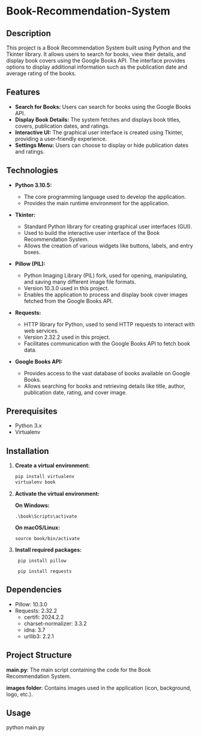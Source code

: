 # Book-Recommendation-System

## Description
This project is a Book Recommendation System built using Python and the Tkinter library. It allows users to search for books, view their details, and display book covers using the Google Books API. The interface provides options to display additional information such as the publication date and average rating of the books.

## Features
- **Search for Books:** Users can search for books using the Google Books API.
- **Display Book Details:** The system fetches and displays book titles, covers, publication dates, and ratings.
- **Interactive UI:** The graphical user interface is created using Tkinter, providing a user-friendly experience.
- **Settings Menu:** Users can choose to display or hide publication dates and ratings.

## Technologies

- **Python 3.10.5:**
  - The core programming language used to develop the application.
  - Provides the main runtime environment for the application.

- **Tkinter:**
  - Standard Python library for creating graphical user interfaces (GUI).
  - Used to build the interactive user interface of the Book Recommendation System.
  - Allows the creation of various widgets like buttons, labels, and entry boxes.

- **Pillow (PIL):**
  - Python Imaging Library (PIL) fork, used for opening, manipulating, and saving many different image file formats.
  - Version 10.3.0 used in this project.
  - Enables the application to process and display book cover images fetched from the Google Books API.

- **Requests:**
  - HTTP library for Python, used to send HTTP requests to interact with web services.
  - Version 2.32.2 used in this project.
  - Facilitates communication with the Google Books API to fetch book data.

- **Google Books API:**
  - Provides access to the vast database of books available on Google Books.
  - Allows searching for books and retrieving details like title, author, publication date, rating, and cover image.

## Prerequisites
- Python 3.x
- Virtualenv

## Installation

1. **Create a virtual environment:**
   ```sh
   pip install virtualenv
   virtualenv book
2. **Activate the virtual environment:**
   
     **On Windows:**
   
       .\book\Scripts\activate
   
     **On macOS/Linux:**
   
       source book/bin/activate
       
3. **Install required packages:**
   
        pip install pillow
        
        pip install requests

## Dependencies
  - Pillow: 10.3.0
  - Requests: 2.32.2
     - certifi: 2024.2.2
     - charset-normalizer: 3.3.2
     - idna: 3.7
     - urllib3: 2.2.1

## Project Structure
**main.py**: The main script containing the code for the Book Recommendation System.

**images folder**: Contains images used in the application (icon, background, logo, etc.).

## Usage
python main.py

